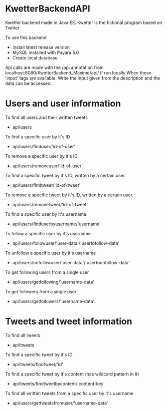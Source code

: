 # KwetterBackendAPI
Kwetter backend made in Java EE. Kwetter is the fictional program based on Twitter

To use this backend
- Install latest release version
- MySQL installed with Payara 5.0
- Create local database

Api calls are made with the /api annotation from localhost:8080/KwetterBackend_Maxime/api/ if run locally
When these 'input' tags are available. Write the input given from the description and the data can be accessed.

# Users and user information
To find all users and their written tweets
- api/users

To find a specific user by it's ID
- api/users/finduser/'id-of-user'

To remove a specific user by it's ID
- api/users/removeuser/'id-of-user'

To find a specific tweet by it's ID, written by a certain user.
- api/users/findtweet/'id-of-tweet'

To remove a specific tweet by it's ID, written by a certain user.
- api/users/removetweet/'id-of-tweet'

To find a specific user by it's username.
- api/users/finduserbyusername/'username'
  
To follow a specific user by it's username
- api/users/followuser/'user-data'/'usertofollow-data'

To unfollow a specific user by it's username
- api/users/unfollowuser/'user-data'/'usertounfollow-data'

To get following users from a single user
- api/users/getfollowing/'username-data'

To get followers from a single user
- api/users/getfollowers/'username-data'

# Tweets and tweet information
To find all tweets
- api/tweets

To find a specific tweet by it's ID
- api/tweets/findtweet/'id'
  
To find a specific tweet by it's content (has wildcard pattern in it)
- api/tweets/findtweetbycontent/'content-key'

To find all written tweets from a specific user by it's username
- api/users/gettweetsfromuser/'username-data'
